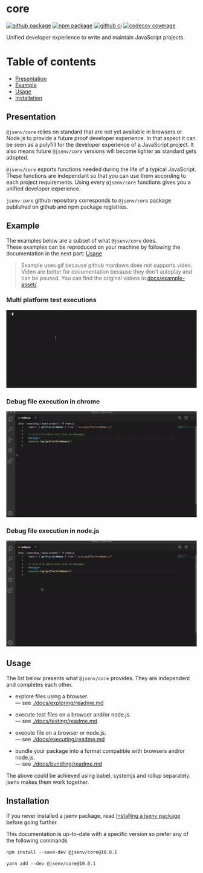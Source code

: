 # core

[![github package](https://img.shields.io/github/package-json/v/jsenv/jsenv-core.svg?logo=github&label=package)](https://github.com/jsenv/jsenv-core/packages)
[![npm package](https://img.shields.io/npm/v/@jsenv/core.svg?logo=npm&label=package)](https://www.npmjs.com/package/@jsenv/core)
[![github ci](https://github.com/jsenv/jsenv-core/workflows/ci/badge.svg)](https://github.com/jsenv/jsenv-core/actions?workflow=ci)
[![codecov coverage](https://codecov.io/gh/jsenv/jsenv-core/branch/master/graph/badge.svg)](https://codecov.io/gh/jsenv/jsenv-core)

Unified developer experience to write and maintain JavaScript projects.

# Table of contents

- [Presentation](#Presentation)
- [Example](#Example)
- [Usage](#Usage)
- [Installation](#Installation)

## Presentation

`@jsenv/core` relies on standard that are not yet available in browsers or Node.js to provide a future proof developer experience. In that aspect it can be seen as a polyfill for the developer experience of a JavaScript project. It also means future `@jsenv/core` versions will become lighter as standard gets adopted.

`@jsenv/core` exports functions needed during the life of a typical JavaScript. These functions are independant so that you can use them according to each project requirements. Using every `@jsenv/core` functions gives you a unified developer experience.

`jsenv-core` github repository corresponds to `@jsenv/core` package published on github and npm package registries.

## Example

The examples below are a subset of what `@jsenv/core` does.<br />
These examples can be reproduced on your machine by following the documentation in the next part: [Usage](#Usage)

> Example uses gif because github mardown does not supports video.
> Video are better for documentation because they don't autoplay and can be paused.
> You can find the original videos in [docs/example-asset/](./docs/example-asset)

### Multi platform test executions

![test terminal recording](./docs/example-asset/test-terminal-recording.gif)

### Debug file execution in chrome

![vscode debug node gif](./docs/example-asset/vscode-debug-chrome.gif)

### Debug file execution in node.js

![vscode debug node gif](./docs/example-asset/vscode-debug-node.gif)

## Usage

The list below presents what `@jsenv/core` provides. They are independent and completes each other.

- explore files using a browser.<br/>
  — see [./docs/exploring/readme.md](./docs/exploring/readme.md)

- execute test files on a browser and/or node.js.<br/>
  — see [./docs/testing/readme.md](./docs/testing/readme.md)

- execute file on a browser or node.js.<br/>
  — see [./docs/executing/readme.md](./docs/executing/readme.md)

- bundle your package into a format compatible with browsers and/or node.js.<br/>
  — see [./docs/bundling/readme.md](./docs/bundling/readme.md)

The above could be achieved using babel, systemjs and rollup separately. jsenv makes them work together.

## Installation

If you never installed a jsenv package, read [Installing a jsenv package](./docs/installing-jsenv-package.md) before going further.

This documentation is up-to-date with a specific version so prefer any of the following commands

```console
npm install --save-dev @jsenv/core@10.0.1
```

```console
yarn add --dev @jsenv/core@10.0.1
```

